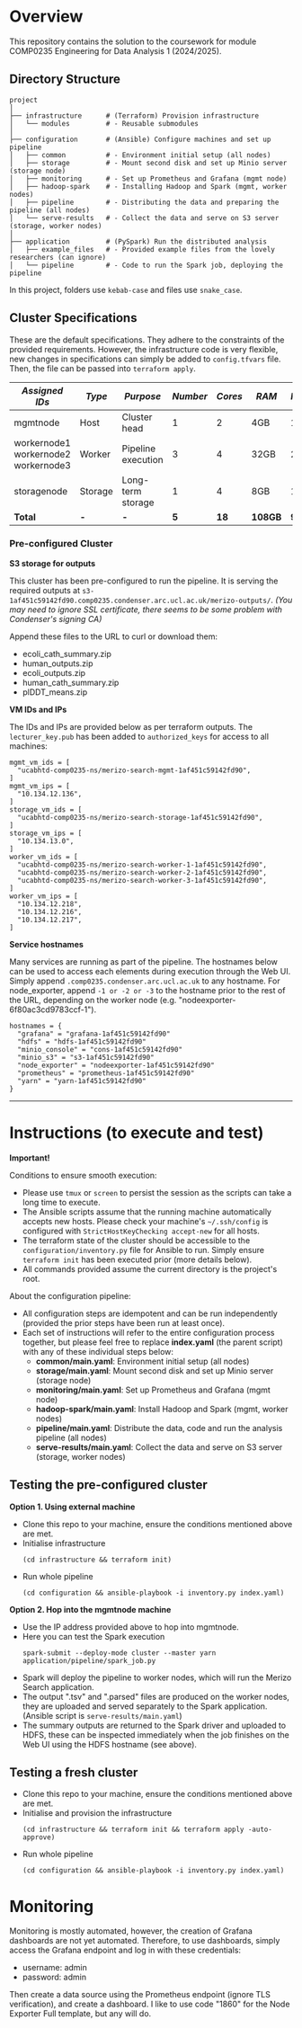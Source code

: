 # Overview

This repository contains the solution to the coursework for module COMP0235 Engineering for Data Analysis 1 (2024/2025).

## Directory Structure

```
project
│
├── infrastructure      # (Terraform) Provision infrastructure
│   └── modules         # - Reusable submodules
│
├── configuration       # (Ansible) Configure machines and set up pipeline
│   ├── common          # - Environment initial setup (all nodes)
│   ├── storage         # - Mount second disk and set up Minio server (storage node)
│   ├── monitoring      # - Set up Prometheus and Grafana (mgmt node)
│   ├── hadoop-spark    # - Installing Hadoop and Spark (mgmt, worker nodes)
│   ├── pipeline        # - Distributing the data and preparing the pipeline (all nodes)
│   └── serve-results   # - Collect the data and serve on S3 server (storage, worker nodes)
│
├── application         # (PySpark) Run the distributed analysis
│   ├── example_files   # - Provided example files from the lovely researchers (can ignore)
│   └── pipeline        # - Code to run the Spark job, deploying the pipeline
```

In this project, folders use `kebab-case` and files use `snake_case`.

## Cluster Specifications

These are the default specifications. They adhere to the constraints of the provided requirements. However, the infrastructure code is very flexible, new changes in specifications can simply be added to `config.tfvars` file. Then, the file can be passed into `terraform apply`.

| _Assigned IDs_                            | _Type_  | _Purpose_          | _Number_ | _Cores_ | _RAM_     | _HDD1_   | _HDD2_    |
| ----------------------------------------- | ------- | ------------------ | -------- | ------- | --------- | -------- | --------- |
| mgmtnode                                  | Host    | Cluster head       | 1        | 2       | 4GB       | 10GB     | -         |
| workernode1<br>workernode2<br>workernode3 | Worker  | Pipeline execution | 3        | 4       | 32GB      | 25GB     | -         |
| storagenode                               | Storage | Long-term storage  | 1        | 4       | 8GB       | 10GB     | 200GB     |
| **Total**                                 | **-**   | **-**              | **5**    | **18**  | **108GB** | **95GB** | **200GB** |

### Pre-configured Cluster

**S3 storage for outputs**

This cluster has been pre-configured to run the pipeline. It is serving the required outputs at `s3-1af451c59142fd90.comp0235.condenser.arc.ucl.ac.uk/merizo-outputs/`.
_(You may need to ignore SSL certificate, there seems to be some problem with Condenser's signing CA)_

Append these files to the URL to curl or download them:
- ⁠ecoli_cath_summary.zip
- ⁠⁠human_outputs.zip
- ⁠⁠ecoli_outputs.zip
- ⁠⁠human_cath_summary.zip
- ⁠⁠plDDT_means.zip


**VM IDs and IPs**

The IDs and IPs are provided below as per terraform outputs. The `lecturer_key.pub` has been added to `authorized_keys` for access to all machines:

```
mgmt_vm_ids = [
  "ucabhtd-comp0235-ns/merizo-search-mgmt-1af451c59142fd90",
]
mgmt_vm_ips = [
  "10.134.12.136",
]
storage_vm_ids = [
  "ucabhtd-comp0235-ns/merizo-search-storage-1af451c59142fd90",
]
storage_vm_ips = [
  "10.134.13.0",
]
worker_vm_ids = [
  "ucabhtd-comp0235-ns/merizo-search-worker-1-1af451c59142fd90",
  "ucabhtd-comp0235-ns/merizo-search-worker-2-1af451c59142fd90",
  "ucabhtd-comp0235-ns/merizo-search-worker-3-1af451c59142fd90",
]
worker_vm_ips = [
  "10.134.12.218",
  "10.134.12.216",
  "10.134.12.217",
]
```

**Service hostnames**

Many services are running as part of the pipeline. The hostnames below can be used to access each elements during execution through the Web UI. Simply append `.comp0235.condenser.arc.ucl.ac.uk` to any hostname. For node_exporter, append `-1 or -2 or -3` to the hostname prior to the rest of the URL, depending on the worker node (e.g. "nodeexporter-6f80ac3cd9783ccf-1").

```
hostnames = {
  "grafana" = "grafana-1af451c59142fd90"
  "hdfs" = "hdfs-1af451c59142fd90"
  "minio_console" = "cons-1af451c59142fd90"
  "minio_s3" = "s3-1af451c59142fd90"
  "node_exporter" = "nodeexporter-1af451c59142fd90"
  "prometheus" = "prometheus-1af451c59142fd90"
  "yarn" = "yarn-1af451c59142fd90"
}
```

---

# Instructions (to execute and test)

**Important!**

Conditions to ensure smooth execution:

- Please use `tmux` or `screen` to persist the session as the scripts can take a long time to execute.
- The Ansible scripts assume that the running machine automatically accepts new hosts. Please check your machine's `~/.ssh/config` is configured with `StrictHostKeyChecking accept-new` for all hosts.
- The terraform state of the cluster should be accessible to the `configuration/inventory.py` file for Ansible to run. Simply ensure `terraform init` has been executed prior (more details below).
- All commands provided assume the current directory is the project's root.

About the configuration pipeline:

- All configuration steps are idempotent and can be run independently (provided the prior steps have been run at least once).
- Each set of instructions will refer to the entire configuration process together, but please feel free to replace **index.yaml** (the parent script) with any of these individual steps below:
  - **common/main.yaml**: Environment initial setup (all nodes)
  - **storage/main.yaml**: Mount second disk and set up Minio server (storage node)
  - **monitoring/main.yaml**: Set up Prometheus and Grafana (mgmt node)
  - **hadoop-spark/main.yaml**: Install Hadoop and Spark (mgmt, worker nodes)
  - **pipeline/main.yaml**: Distribute the data, code and run the analysis pipeline (all nodes)
  - **serve-results/main.yaml**: Collect the data and serve on S3 server (storage, worker nodes)

## Testing the pre-configured cluster

**Option 1. Using external machine**

- Clone this repo to your machine, ensure the conditions mentioned above are met.
- Initialise infrastructure
  ```
  (cd infrastructure && terraform init)
  ```
- Run whole pipeline
  ```
  (cd configuration && ansible-playbook -i inventory.py index.yaml)
  ```

**Option 2. Hop into the mgmtnode machine**

- Use the IP address provided above to hop into mgmtnode.
- Here you can test the Spark execution
  ```
  spark-submit --deploy-mode cluster --master yarn application/pipeline/spark_job.py
  ```
- Spark will deploy the pipeline to worker nodes, which will run the Merizo Search application.
- The output ".tsv" and ".parsed" files are produced on the worker nodes, they are uploaded and served separately to the Spark application. (Ansible script is `serve-results/main.yaml`)
- The summary outputs are returned to the Spark driver and uploaded to HDFS, these can be inspected immediately when the job finishes on the Web UI using the HDFS hostname (see above).

## Testing a fresh cluster

- Clone this repo to your machine, ensure the conditions mentioned above are met.
- Initialise and provision the infrastructure
  ```
  (cd infrastructure && terraform init && terraform apply -auto-approve)
  ```
- Run whole pipeline
  ```
  (cd configuration && ansible-playbook -i inventory.py index.yaml)
  ```

# Monitoring

Monitoring is mostly automated, however, the creation of Grafana dashboards are not yet automated. Therefore, to use dashboards, simply access the Grafana endpoint and log in with these credentials:

- username: admin
- password: admin

Then create a data source using the Prometheus endpoint (ignore TLS verification), and create a dashboard. I like to use code "1860" for the Node Exporter Full template, but any will do.
